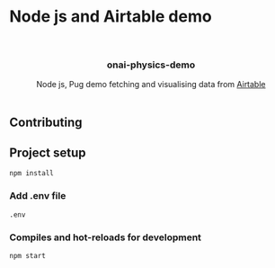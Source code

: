 # Node js and Airtable demo

<a name="readme-top"></a>

<!-- PROJECT LOGO -->
<br />
<div align="center">

  <h3 align="center">onai-physics-demo</h3>

  <p align="center">
    Node js, Pug demo fetching and visualising data from <a href="https://airtable.com/">Airtable</a>
    <br />
    <br />
  </p>
  
</div>

## Contributing
## Project setup
```
npm install
```

### Add .env file
```
.env
```
### Compiles and hot-reloads for development
```
npm start
```
